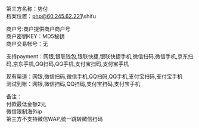 ﻿第三方名称：势付  
档案位置：php@60.245.62.221\shifu  
  
商户号:商户提供商户商户号  
商户密钥KEY：MD5秘钥  
商户交易帐号：无  
  
支持payment：网银,银联钱包,银联快捷,银联快捷手机,微信扫码,微信手机,京东扫码,京东手机,QQ扫码,QQ手机,支付宝扫码,支付宝手机  
  
现有渠道：网银,微信扫码,微信手机,QQ扫码,QQ手机,支付宝扫码,支付宝手机  
测试到账：网银,微信扫码,QQ扫码,支付宝扫码,支付宝手机  
  
备注：  
付款最低金额2元  
微信限制海外ip  
第三方不支持微信WAP,统一跳转微信扫码  